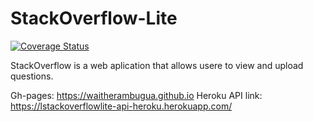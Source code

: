 # StackOverflow-Lite

[![Coverage Status](https://coveralls.io/repos/github/Waitherambugua/StackOverflow-Lite/badge.svg?branch=master)](https://coveralls.io/github/Waitherambugua/StackOverflow-Lite?branch=master)

StackOverflow is a web aplication that allows usere to view and upload questions.

Gh-pages: https://waitherambugua.github.io
Heroku API link: https://lstackoverflowlite-api-heroku.herokuapp.com/
